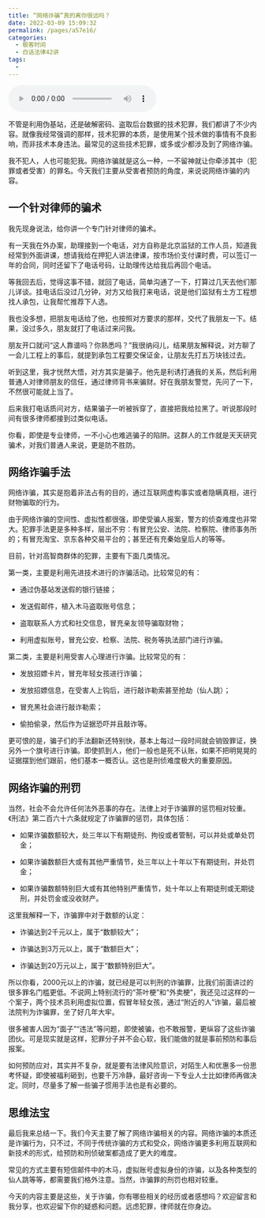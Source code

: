 ```yaml
---
title: “网络诈骗”真的离你很远吗？
date: 2022-03-09 15:09:32
permalink: /pages/a57e16/
categories:
  - 极客时间
  - 白话法律42讲
tags:
  - 
---
```

<audio title="25.“网络诈骗”真的离你很远吗？" src="https://static001.geekbang.org/resource/audio/af/1c/afdbc3592a97b77aad3ed4f155e33d1c.mp3" controls="controls"></audio> 
<p>不管是利用伪基站，还是破解密码、盗取后台数据的技术犯罪，我们都讲了不少内容。就像我经常强调的那样，技术犯罪的本质，是使用某个技术做的事情有不良影响，而非技术本身违法。最常见的这些技术犯罪，或多或少都涉及到了网络诈骗。</p><p>我不犯人，人也可能犯我。网络诈骗就是这么一种，一不留神就让你牵涉其中（犯罪或者受害）的罪名。今天我们主要从受害者预防的角度，来说说网络诈骗的内容。</p><h2>一个针对律师的骗术</h2><p>我先现身说法，给你讲一个专门针对律师的骗术。</p><p>有一天我在外办案，助理接到一个电话，对方自称是北京监狱的工作人员，知道我经常到外面讲课，想请我给在押犯人讲法律课，按市场价支付课时费，可以签订一年的合同，同时还留下了电话号码，让助理传达给我后再回个电话。</p><p>等我回去后，觉得这事不错，就回了电话，简单沟通了一下，打算过几天去他们那儿详谈。挂电话后没过几分钟，对方又给我打来电话，说是他们监狱有土方工程想找人承包，让我帮忙推荐下人选。</p><p>我也没多想，把朋友电话给了他，也按照对方要求的那样，交代了我朋友一下。结果，没过多久，朋友就打了电话过来问我。</p><p>朋友开口就问“这人靠谱吗？你熟悉吗？”我很纳闷儿，结果朋友解释说，对方聊了一会儿工程上的事后，就提到承包工程要交保证金，让朋友先打五万块钱过去。</p><!-- [[[read_end]]] --><p>听到这里，我才恍然大悟，对方其实是骗子。他先是利诱打通我的关系，然后利用普通人对律师朋友的信任，通过律师背书来骗财。好在我朋友警觉，先问了一下，不然很可能就上当了。</p><p>后来我打电话质问对方，结果骗子一听被拆穿了，直接把我给拉黑了。听说那段时间有很多律师都接到过类似电话。</p><p>你看，即使是专业律师，一不小心也难逃骗子的陷阱。这群人的工作就是天天研究骗术，对我们普通人来说，更是防不胜防。</p><h2>网络诈骗手法</h2><p>网络诈骗，其实是抱着非法占有的目的，通过互联网虚构事实或者隐瞒真相，进行财物骗取的行为。</p><p>由于网络诈骗的空间性、虚拟性都很强，即使受骗人报案，警方的侦查难度也非常大。犯罪手法更是多种多样，层出不穷：有冒充公安、法院、检察院、律师事务所的；有冒充淘宝、京东各种交易平台的；甚至还有充秦始皇后人的等等。</p><p>目前，针对高智商群体的犯罪，主要有下面几类情况。</p><p>第一类，主要是利用先进技术进行的诈骗活动。比较常见的有：</p><ul>
<li>
<p>通过伪基站发送假的银行链接；</p>
</li>
<li>
<p>发送假邮件，植入木马盗取账号信息；</p>
</li>
<li>
<p>盗取联系人方式和社交信息，冒充亲友领导骗取财物；</p>
</li>
<li>
<p>利用虚拟账号，冒充公安、检察、法院、税务等执法部门进行诈骗。</p>
</li>
</ul><p>第二类，主要是利用受害人心理进行诈骗。比较常见的有：</p><ul>
<li>
<p>发放招嫖卡片，冒充年轻女孩进行诈骗；</p>
</li>
<li>
<p>发放招嫖信息，在受害人上钩后，进行敲诈勒索甚至抢劫（仙人跳）；</p>
</li>
<li>
<p>冒充黑社会进行敲诈勒索；</p>
</li>
<li>
<p>偷拍偷录，然后作为证据恐吓并且敲诈等。</p>
</li>
</ul><p>更可恨的是，骗子们的手法翻新还特别快，基本上每过一段时间就会销毁罪证，换另外一个旗号进行诈骗。即使抓到人，他们一般也是死不认账，如果不把明晃晃的证据摆到他们跟前，他们基本一概否认。这也是刑侦难度极大的重要原因。</p><h2>网络诈骗的刑罚</h2><p>当然，社会不会允许任何法外恶事的存在。法律上对于诈骗罪的惩罚相对较重。《刑法》第二百六十六条就规定了诈骗罪的惩罚，具体包括：</p><ul>
<li>
<p>如果诈骗数额较大，处三年以下有期徒刑、拘役或者管制，可以并处或单处罚金；</p>
</li>
<li>
<p>如果诈骗数额巨大或有其他严重情节，处三年以上十年以下有期徒刑，并处罚金；</p>
</li>
<li>
<p>如果诈骗数额特别巨大或有其他特别严重情节，处十年以上有期徒刑或无期徒刑，并处罚金或没收财产。</p>
</li>
</ul><p>这里我解释一下，诈骗罪中对于数额的认定：</p><ul>
<li>
<p>诈骗达到2千元以上，属于“数额较大”；</p>
</li>
<li>
<p>诈骗达到3万元以上，属于“数额巨大”；</p>
</li>
<li>
<p>诈骗达到20万元以上，属于“数额特别巨大”。</p>
</li>
</ul><p>所以你看，2000元以上的诈骗，就已经是可以判刑的诈骗罪，比我们前面讲过的很多罪名门槛更低。不说网上特别流行的“茶叶梗”和“外卖梗”，我还见过这样的一个案子，两个技术员利用虚拟位置，假冒年轻女孩，通过“附近的人”诈骗，最后被法院判为诈骗罪，坐了好几年大牢。</p><p>很多被害人因为“面子”“违法”等问题，即使被骗，也不敢报警，更纵容了这些诈骗团伙。可是现实就是这样，犯罪分子并不会心软，我们能做的就是事前预防和事后报案。</p><p>如何预防应对，其实并不复杂，就是要有法律风险意识，对陌生人和优惠多一份思考怀疑，即使被福利砸到，也要千万冷静，最好咨询一下专业人士比如律师再做决定。同时，尽量多了解一些骗子惯用手法也是有必要的。</p><h2>思维法宝</h2><p>最后我来总结一下。我们今天主要了解了网络诈骗相关的内容。网络诈骗的本质还是诈骗行为，只不过，不同于传统诈骗的方式和受众，网络诈骗更多利用互联网和新技术的形式，给预防和刑侦破案都造成了更大的难度。</p><p>常见的方式主要有短信邮件中的木马，虚拟账号虚拟身份的诈骗，以及各种类型的仙人跳等等，都需要我们格外注意。当然，诈骗罪的刑罚也相对较重。</p><p>今天的内容主要是这些，关于诈骗，你有哪些相关的经历或者感想吗？欢迎留言和我分享，也欢迎留下你的疑惑和问题。远虑犯罪，律师就在你身边。</p><p></p>